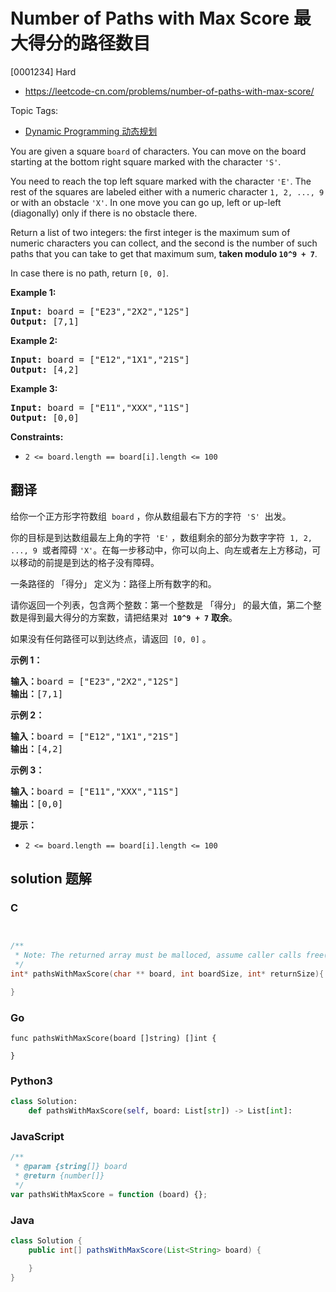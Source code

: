 # Number of Paths with Max Score 最大得分的路径数目

[0001234] Hard

- https://leetcode-cn.com/problems/number-of-paths-with-max-score/

Topic Tags:

- [Dynamic Programming 动态规划](https://leetcode-cn.com/tag/dynamic-programming/)

You are given a square `board` of characters. You can move on the board starting at the bottom right square marked with the character `'S'`.

You need to reach the top left square marked with the character `'E'`. The rest of the squares are labeled either with a numeric character `1, 2, ..., 9` or with an obstacle `'X'`. In one move you can go up, left or up-left (diagonally) only if there is no obstacle there.

Return a list of two integers: the first integer is the maximum sum of numeric characters you can collect, and the second is the number of such paths that you can take to get that maximum sum, **taken modulo `10^9 + 7`**.

In case there is no path, return `[0, 0]`.

**Example 1:**

<pre><strong>Input:</strong> board = ["E23","2X2","12S"]
<strong>Output:</strong> [7,1]
</pre>

**Example 2:**

<pre><strong>Input:</strong> board = ["E12","1X1","21S"]
<strong>Output:</strong> [4,2]
</pre>

**Example 3:**

<pre><strong>Input:</strong> board = ["E11","XXX","11S"]
<strong>Output:</strong> [0,0]
</pre>

**Constraints:**

- `2 <= board.length == board[i].length <= 100`

## 翻译

给你一个正方形字符数组  `board` ，你从数组最右下方的字符  `'S'`  出发。

你的目标是到达数组最左上角的字符  `'E'` ，数组剩余的部分为数字字符  `1, 2, ..., 9`  或者障碍 `'X'`。在每一步移动中，你可以向上、向左或者左上方移动，可以移动的前提是到达的格子没有障碍。

一条路径的 「得分」 定义为：路径上所有数字的和。

请你返回一个列表，包含两个整数：第一个整数是 「得分」 的最大值，第二个整数是得到最大得分的方案数，请把结果对  **`10^9 + 7`** **取余**。

如果没有任何路径可以到达终点，请返回  `[0, 0]` 。

**示例 1：**

<pre><strong>输入：</strong>board = ["E23","2X2","12S"]
<strong>输出：</strong>[7,1]
</pre>

**示例 2：**

<pre><strong>输入：</strong>board = ["E12","1X1","21S"]
<strong>输出：</strong>[4,2]
</pre>

**示例 3：**

<pre><strong>输入：</strong>board = ["E11","XXX","11S"]
<strong>输出：</strong>[0,0]
</pre>

**提示：**

- `2 <= board.length == board[i].length <= 100`

## solution 题解

### C

```c


/**
 * Note: The returned array must be malloced, assume caller calls free().
 */
int* pathsWithMaxScore(char ** board, int boardSize, int* returnSize){

}


```

### Go

```golang
func pathsWithMaxScore(board []string) []int {

}
```

### Python3

```python
class Solution:
    def pathsWithMaxScore(self, board: List[str]) -> List[int]:

```

### JavaScript

```javascript
/**
 * @param {string[]} board
 * @return {number[]}
 */
var pathsWithMaxScore = function (board) {};
```

### Java

```java
class Solution {
    public int[] pathsWithMaxScore(List<String> board) {

    }
}
```
